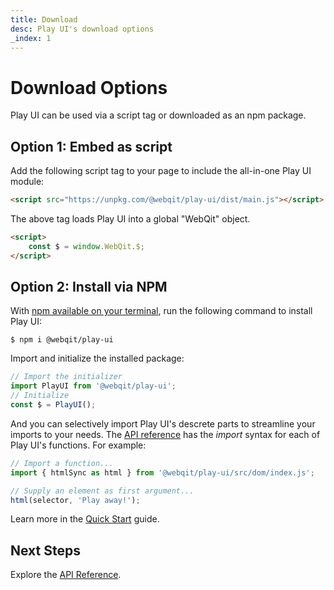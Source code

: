 ```yaml
---
title: Download
desc: Play UI's download options
_index: 1
---
```

# Download Options

Play UI can be used via a script tag or downloaded as an npm package.

## Option 1: Embed as script

Add the following script tag to your page to include the all-in-one Play UI module:

```html
<script src="https://unpkg.com/@webqit/play-ui/dist/main.js"></script>
```

The above tag loads Play UI into a global "WebQit" object.

```html
<script>
    const $ = window.WebQit.$;
</script>
```

## Option 2: Install via NPM

With [npm available on your terminal](https://docs.npmjs.com/downloading-and-installing-node-js-and-npm), run the following command to install Play UI:

```text
$ npm i @webqit/play-ui
```

Import and initialize the installed package:

```js
// Import the initializer
import PlayUI from '@webqit/play-ui';
// Initialize
const $ = PlayUI();
```

And you can selectively import Play UI's descrete parts to streamline your imports to your needs. The [API reference](../api) has the *import* syntax for each of Play UI's functions. For example:

```js
// Import a function...
import { htmlSync as html } from '@webqit/play-ui/src/dom/index.js';

// Supply an element as first argument...
html(selector, 'Play away!');
```

Learn more in the [Quick Start](../#use-as-descrete-utilities) guide.

## Next Steps

Explore the [API Reference](../api).